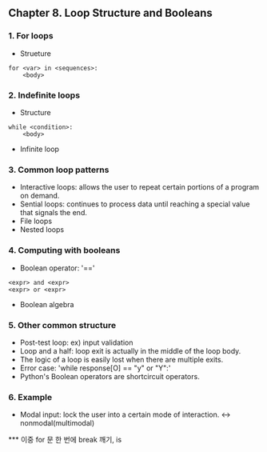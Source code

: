 ## Chapter 8. Loop Structure and Booleans

### 1. For loops
* Strueture
```
for <var> in <sequences>:
    <body>
```

### 2. Indefinite loops
* Structure
```
while <condition>: 
    <body>
```
* Infinite loop

### 3. Common loop patterns
* Interactive loops: allows the user to repeat certain portions of a program on demand.
* Sential loops: continues to process data until reaching a special value that signals the end.
* File loops
* Nested loops

### 4. Computing with booleans
* Boolean operator: '=='
```
<expr> and <expr>
<expr> or <expr>
```
* Boolean algebra

### 5. Other common structure
* Post-test loop: ex) input validation
* Loop and a half: loop exit is actually in the middle of the loop body.
* The logic of a loop is easily lost when there are multiple exits.
* Error case: 'while response[O] == "y" or "Y":'
* Python's Boolean operators are shortcircuit operators.

### 6. Example
* Modal input: lock the user into a certain mode of interaction. <-> nonmodal(multimodal)


*** 이중 for 문 한 번에 break 깨기, is
